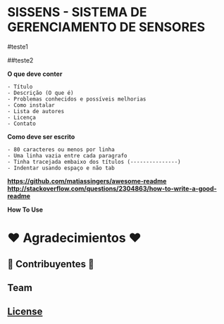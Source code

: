 # SISSENS - SISTEMA DE GERENCIAMENTO DE SENSORES 

#teste1

##teste2

**O que deve conter**

	- Título
	- Descrição (O que é)
	- Problemas conhecidos e possíveis melhorias
	- Como instalar
	- Lista de autores
	- Licença
	- Contato

**Como deve ser escrito**

	- 80 caracteres ou menos por linha
	- Uma linha vazia entre cada paragrafo
	- Tinha tracejada embaixo dos títulos (---------------)
	- Indentar usando espaço e não tab

**https://github.com/matiassingers/awesome-readme**
**http://stackoverflow.com/questions/2304863/how-to-write-a-good-readme**


**How To Use**


# ❤️️ Agradecimientos ❤️️

## 👫 Contribuyentes 👫
## Team
## [License](https://github.com/iharsh234/WebApp/blob/master/LICENSE.md)
